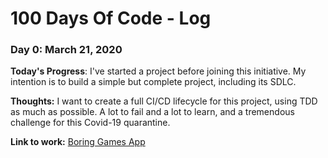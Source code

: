# 100 Days Of Code - Log

### Day 0: March 21, 2020

**Today's Progress**: I've started a project before joining this initiative. My intention is to build a simple but complete project, including its SDLC.

**Thoughts:** I want to create a full CI/CD lifecycle for this project, using TDD as much as possible. A lot to fail and a lot to learn, and a tremendous challenge for this Covid-19 quarantine.

**Link to work:** [Boring Games App](https://github.com/ramoncarrascom/BoringGames/commit/bb1e758323d6b470091f692d3978f280f755350f)
